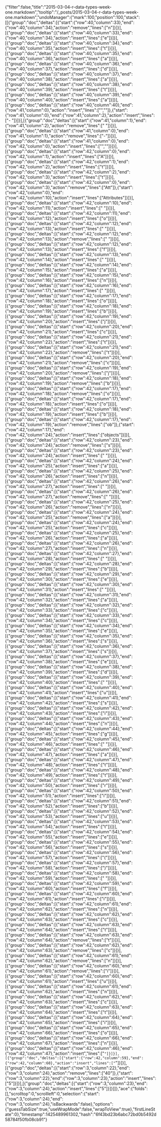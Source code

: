 {"filter":false,"title":"2015-03-04-r-data-types-week-one.markdown","tooltip":"/_posts/2015-03-04-r-data-types-week-one.markdown","undoManager":{"mark":100,"position":100,"stack":[[{"group":"doc","deltas":[{"start":{"row":40,"column":33},"end":{"row":40,"column":34},"action":"remove","lines":["n"]}]}],[{"group":"doc","deltas":[{"start":{"row":40,"column":33},"end":{"row":40,"column":34},"action":"insert","lines":["e"]}]}],[{"group":"doc","deltas":[{"start":{"row":40,"column":34},"end":{"row":40,"column":35},"action":"insert","lines":["t"]}]}],[{"group":"doc","deltas":[{"start":{"row":40,"column":35},"end":{"row":40,"column":36},"action":"insert","lines":["a"]}]}],[{"group":"doc","deltas":[{"start":{"row":40,"column":36},"end":{"row":40,"column":37},"action":"insert","lines":["d"]}]}],[{"group":"doc","deltas":[{"start":{"row":40,"column":37},"end":{"row":40,"column":38},"action":"insert","lines":["a"]}]}],[{"group":"doc","deltas":[{"start":{"row":40,"column":38},"end":{"row":40,"column":39},"action":"insert","lines":["t"]}]}],[{"group":"doc","deltas":[{"start":{"row":40,"column":39},"end":{"row":40,"column":40},"action":"insert","lines":["a"]}]}],[{"group":"doc","deltas":[{"start":{"row":40,"column":40},"end":{"row":41,"column":0},"action":"insert","lines":["",""]},{"start":{"row":41,"column":0},"end":{"row":41,"column":2},"action":"insert","lines":["- "]}]}],[{"group":"doc","deltas":[{"start":{"row":41,"column":1},"end":{"row":41,"column":2},"action":"remove","lines":[" "]}]}],[{"group":"doc","deltas":[{"start":{"row":41,"column":0},"end":{"row":41,"column":1},"action":"remove","lines":["-"]}]}],[{"group":"doc","deltas":[{"start":{"row":41,"column":0},"end":{"row":42,"column":0},"action":"insert","lines":["",""]}]}],[{"group":"doc","deltas":[{"start":{"row":42,"column":0},"end":{"row":42,"column":1},"action":"insert","lines":["A"]}]}],[{"group":"doc","deltas":[{"start":{"row":42,"column":1},"end":{"row":42,"column":2},"action":"insert","lines":["t"]}]}],[{"group":"doc","deltas":[{"start":{"row":42,"column":2},"end":{"row":42,"column":3},"action":"insert","lines":["t"]}]}],[{"group":"doc","deltas":[{"start":{"row":42,"column":0},"end":{"row":42,"column":3},"action":"remove","lines":["Att"]},{"start":{"row":42,"column":0},"end":{"row":42,"column":10},"action":"insert","lines":["Attributes"]}]}],[{"group":"doc","deltas":[{"start":{"row":42,"column":10},"end":{"row":42,"column":11},"action":"insert","lines":[" "]}]}],[{"group":"doc","deltas":[{"start":{"row":42,"column":11},"end":{"row":42,"column":12},"action":"insert","lines":["o"]}]}],[{"group":"doc","deltas":[{"start":{"row":42,"column":12},"end":{"row":42,"column":13},"action":"insert","lines":[" "]}]}],[{"group":"doc","deltas":[{"start":{"row":42,"column":12},"end":{"row":42,"column":13},"action":"remove","lines":[" "]}]}],[{"group":"doc","deltas":[{"start":{"row":42,"column":12},"end":{"row":42,"column":13},"action":"insert","lines":["f"]}]}],[{"group":"doc","deltas":[{"start":{"row":42,"column":13},"end":{"row":42,"column":14},"action":"insert","lines":[" "]}]}],[{"group":"doc","deltas":[{"start":{"row":42,"column":14},"end":{"row":42,"column":15},"action":"insert","lines":["a"]}]}],[{"group":"doc","deltas":[{"start":{"row":42,"column":15},"end":{"row":42,"column":16},"action":"insert","lines":["n"]}]}],[{"group":"doc","deltas":[{"start":{"row":42,"column":16},"end":{"row":42,"column":17},"action":"insert","lines":[" "]}]}],[{"group":"doc","deltas":[{"start":{"row":42,"column":17},"end":{"row":42,"column":18},"action":"insert","lines":["o"]}]}],[{"group":"doc","deltas":[{"start":{"row":42,"column":18},"end":{"row":42,"column":19},"action":"insert","lines":["b"]}]}],[{"group":"doc","deltas":[{"start":{"row":42,"column":19},"end":{"row":42,"column":20},"action":"insert","lines":["j"]}]}],[{"group":"doc","deltas":[{"start":{"row":42,"column":20},"end":{"row":42,"column":21},"action":"insert","lines":["c"]}]}],[{"group":"doc","deltas":[{"start":{"row":42,"column":21},"end":{"row":42,"column":22},"action":"insert","lines":["t"]}]}],[{"group":"doc","deltas":[{"start":{"row":42,"column":21},"end":{"row":42,"column":22},"action":"remove","lines":["t"]}]}],[{"group":"doc","deltas":[{"start":{"row":42,"column":20},"end":{"row":42,"column":21},"action":"remove","lines":["c"]}]}],[{"group":"doc","deltas":[{"start":{"row":42,"column":19},"end":{"row":42,"column":20},"action":"remove","lines":["j"]}]}],[{"group":"doc","deltas":[{"start":{"row":42,"column":18},"end":{"row":42,"column":19},"action":"remove","lines":["b"]}]}],[{"group":"doc","deltas":[{"start":{"row":42,"column":17},"end":{"row":42,"column":18},"action":"remove","lines":["o"]}]}],[{"group":"doc","deltas":[{"start":{"row":42,"column":17},"end":{"row":42,"column":18},"action":"insert","lines":["o"]}]}],[{"group":"doc","deltas":[{"start":{"row":42,"column":18},"end":{"row":42,"column":19},"action":"insert","lines":["b"]}]}],[{"group":"doc","deltas":[{"start":{"row":42,"column":17},"end":{"row":42,"column":19},"action":"remove","lines":["ob"]},{"start":{"row":42,"column":17},"end":{"row":42,"column":24},"action":"insert","lines":["objects"]}]}],[{"group":"doc","deltas":[{"start":{"row":42,"column":23},"end":{"row":42,"column":24},"action":"remove","lines":["s"]}]}],[{"group":"doc","deltas":[{"start":{"row":42,"column":23},"end":{"row":42,"column":24},"action":"insert","lines":[" "]}]}],[{"group":"doc","deltas":[{"start":{"row":42,"column":24},"end":{"row":42,"column":25},"action":"insert","lines":["a"]}]}],[{"group":"doc","deltas":[{"start":{"row":42,"column":25},"end":{"row":42,"column":26},"action":"insert","lines":["n"]}]}],[{"group":"doc","deltas":[{"start":{"row":42,"column":26},"end":{"row":42,"column":27},"action":"insert","lines":[" "]}]}],[{"group":"doc","deltas":[{"start":{"row":42,"column":26},"end":{"row":42,"column":27},"action":"remove","lines":[" "]}]}],[{"group":"doc","deltas":[{"start":{"row":42,"column":25},"end":{"row":42,"column":26},"action":"remove","lines":["n"]}]}],[{"group":"doc","deltas":[{"start":{"row":42,"column":24},"end":{"row":42,"column":25},"action":"remove","lines":["a"]}]}],[{"group":"doc","deltas":[{"start":{"row":42,"column":24},"end":{"row":42,"column":25},"action":"insert","lines":["c"]}]}],[{"group":"doc","deltas":[{"start":{"row":42,"column":25},"end":{"row":42,"column":26},"action":"insert","lines":["a"]}]}],[{"group":"doc","deltas":[{"start":{"row":42,"column":26},"end":{"row":42,"column":27},"action":"insert","lines":["n"]}]}],[{"group":"doc","deltas":[{"start":{"row":42,"column":27},"end":{"row":42,"column":28},"action":"insert","lines":[" "]}]}],[{"group":"doc","deltas":[{"start":{"row":42,"column":28},"end":{"row":42,"column":29},"action":"insert","lines":["b"]}]}],[{"group":"doc","deltas":[{"start":{"row":42,"column":29},"end":{"row":42,"column":30},"action":"insert","lines":["e"]}]}],[{"group":"doc","deltas":[{"start":{"row":42,"column":30},"end":{"row":42,"column":31},"action":"insert","lines":[" "]}]}],[{"group":"doc","deltas":[{"start":{"row":42,"column":31},"end":{"row":42,"column":32},"action":"insert","lines":["a"]}]}],[{"group":"doc","deltas":[{"start":{"row":42,"column":32},"end":{"row":42,"column":33},"action":"insert","lines":["c"]}]}],[{"group":"doc","deltas":[{"start":{"row":42,"column":33},"end":{"row":42,"column":34},"action":"insert","lines":["c"]}]}],[{"group":"doc","deltas":[{"start":{"row":42,"column":34},"end":{"row":42,"column":35},"action":"insert","lines":["e"]}]}],[{"group":"doc","deltas":[{"start":{"row":42,"column":35},"end":{"row":42,"column":36},"action":"insert","lines":["s"]}]}],[{"group":"doc","deltas":[{"start":{"row":42,"column":36},"end":{"row":42,"column":37},"action":"insert","lines":["s"]}]}],[{"group":"doc","deltas":[{"start":{"row":42,"column":37},"end":{"row":42,"column":38},"action":"insert","lines":["e"]}]}],[{"group":"doc","deltas":[{"start":{"row":42,"column":38},"end":{"row":42,"column":39},"action":"insert","lines":["d"]}]}],[{"group":"doc","deltas":[{"start":{"row":42,"column":39},"end":{"row":42,"column":40},"action":"insert","lines":[" "]}]}],[{"group":"doc","deltas":[{"start":{"row":42,"column":40},"end":{"row":42,"column":41},"action":"insert","lines":["u"]}]}],[{"group":"doc","deltas":[{"start":{"row":42,"column":41},"end":{"row":42,"column":42},"action":"insert","lines":["s"]}]}],[{"group":"doc","deltas":[{"start":{"row":42,"column":42},"end":{"row":42,"column":43},"action":"insert","lines":["i"]}]}],[{"group":"doc","deltas":[{"start":{"row":42,"column":43},"end":{"row":42,"column":44},"action":"insert","lines":["n"]}]}],[{"group":"doc","deltas":[{"start":{"row":42,"column":44},"end":{"row":42,"column":45},"action":"insert","lines":["g"]}]}],[{"group":"doc","deltas":[{"start":{"row":42,"column":45},"end":{"row":42,"column":46},"action":"insert","lines":[" "]}]}],[{"group":"doc","deltas":[{"start":{"row":42,"column":46},"end":{"row":42,"column":47},"action":"insert","lines":["a"]}]}],[{"group":"doc","deltas":[{"start":{"row":42,"column":47},"end":{"row":42,"column":48},"action":"insert","lines":["t"]}]}],[{"group":"doc","deltas":[{"start":{"row":42,"column":48},"end":{"row":42,"column":49},"action":"insert","lines":["t"]}]}],[{"group":"doc","deltas":[{"start":{"row":42,"column":49},"end":{"row":42,"column":50},"action":"insert","lines":["r"]}]}],[{"group":"doc","deltas":[{"start":{"row":42,"column":50},"end":{"row":42,"column":51},"action":"insert","lines":["i"]}]}],[{"group":"doc","deltas":[{"start":{"row":42,"column":51},"end":{"row":42,"column":52},"action":"insert","lines":["b"]}]}],[{"group":"doc","deltas":[{"start":{"row":42,"column":52},"end":{"row":42,"column":53},"action":"insert","lines":["u"]}]}],[{"group":"doc","deltas":[{"start":{"row":42,"column":53},"end":{"row":42,"column":54},"action":"insert","lines":["t"]}]}],[{"group":"doc","deltas":[{"start":{"row":42,"column":54},"end":{"row":42,"column":55},"action":"insert","lines":["e"]}]}],[{"group":"doc","deltas":[{"start":{"row":42,"column":55},"end":{"row":42,"column":56},"action":"insert","lines":["s"]}]}],[{"group":"doc","deltas":[{"start":{"row":42,"column":56},"end":{"row":42,"column":57},"action":"insert","lines":["("]}]}],[{"group":"doc","deltas":[{"start":{"row":42,"column":57},"end":{"row":42,"column":58},"action":"insert","lines":[")"]}]}],[{"group":"doc","deltas":[{"start":{"row":42,"column":58},"end":{"row":42,"column":59},"action":"insert","lines":[" "]}]}],[{"group":"doc","deltas":[{"start":{"row":42,"column":59},"end":{"row":42,"column":60},"action":"insert","lines":["f"]}]}],[{"group":"doc","deltas":[{"start":{"row":42,"column":60},"end":{"row":42,"column":61},"action":"insert","lines":["i"]}]}],[{"group":"doc","deltas":[{"start":{"row":42,"column":61},"end":{"row":42,"column":62},"action":"insert","lines":["n"]}]}],[{"group":"doc","deltas":[{"start":{"row":42,"column":62},"end":{"row":42,"column":63},"action":"insert","lines":["c"]}]}],[{"group":"doc","deltas":[{"start":{"row":42,"column":63},"end":{"row":42,"column":64},"action":"insert","lines":["t"]}]}],[{"group":"doc","deltas":[{"start":{"row":42,"column":63},"end":{"row":42,"column":64},"action":"remove","lines":["t"]}]}],[{"group":"doc","deltas":[{"start":{"row":42,"column":62},"end":{"row":42,"column":63},"action":"remove","lines":["c"]}]}],[{"group":"doc","deltas":[{"start":{"row":42,"column":61},"end":{"row":42,"column":62},"action":"remove","lines":["n"]}]}],[{"group":"doc","deltas":[{"start":{"row":42,"column":60},"end":{"row":42,"column":61},"action":"remove","lines":["i"]}]}],[{"group":"doc","deltas":[{"start":{"row":42,"column":60},"end":{"row":42,"column":61},"action":"insert","lines":["u"]}]}],[{"group":"doc","deltas":[{"start":{"row":42,"column":61},"end":{"row":42,"column":62},"action":"insert","lines":["n"]}]}],[{"group":"doc","deltas":[{"start":{"row":42,"column":62},"end":{"row":42,"column":63},"action":"insert","lines":["c"]}]}],[{"group":"doc","deltas":[{"start":{"row":42,"column":63},"end":{"row":42,"column":64},"action":"insert","lines":["t"]}]}],[{"group":"doc","deltas":[{"start":{"row":42,"column":64},"end":{"row":42,"column":65},"action":"insert","lines":["i"]}]}],[{"group":"doc","deltas":[{"start":{"row":42,"column":65},"end":{"row":42,"column":66},"action":"insert","lines":["o"]}]}],[{"group":"doc","deltas":[{"start":{"row":42,"column":66},"end":{"row":42,"column":67},"action":"insert","lines":["n"]}]}],[{"group":"doc","deltas":[{"start":{"row":42,"column":46},"end":{"row":42,"column":47},"action":"insert","lines":["`"]}]}],[{"group":"doc","deltas":[{"start":{"row":42,"column":59},"end":{"row":42,"column":60},"action":"insert","lines":["`"]}]}],[{"group":"doc","deltas":[{"start":{"row":3,"column":22},"end":{"row":3,"column":24},"action":"remove","lines":["40"]},{"start":{"row":3,"column":22},"end":{"row":3,"column":23},"action":"insert","lines":["5"]}]}],[{"group":"doc","deltas":[{"start":{"row":3,"column":23},"end":{"row":3,"column":24},"action":"insert","lines":["5"]}]}]]},"ace":{"folds":[],"scrolltop":0,"scrollleft":0,"selection":{"start":{"row":3,"column":24},"end":{"row":3,"column":24},"isBackwards":false},"options":{"guessTabSize":true,"useWrapMode":false,"wrapToView":true},"firstLineState":0},"timestamp":1425489961302,"hash":"6f43bd23b6abc72bd0b5492d58784f50fb08cb91"}